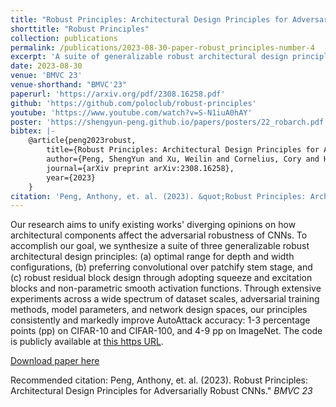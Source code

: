 ```yaml
---
title: "Robust Principles: Architectural Design Principles for Adversarially Robust CNNs"
shorttitle: "Robust Principles"
collection: publications
permalink: /publications/2023-08-30-paper-robust_principles-number-4
excerpt: 'A suite of generalizable robust architectural design principles.'
date: 2023-08-30
venue: 'BMVC 23'
venue-shorthand: "BMVC'23"
paperurl: 'https://arxiv.org/pdf/2308.16258.pdf'
github: 'https://github.com/poloclub/robust-principles'
youtube: 'https://www.youtube.com/watch?v=S-N1iuA0hAY'
poster: 'https://shengyun-peng.github.io/papers/posters/22_robarch.pdf'
bibtex: |-
    @article{peng2023robust,
        title={Robust Principles: Architectural Design Principles for Adversarially Robust CNNs},
        author={Peng, ShengYun and Xu, Weilin and Cornelius, Cory and Hull, Matthew and Li, Kevin and Duggal, Rahul and Phute, Mansi and Martin, Jason and Chau, Duen Horng},
        journal={arXiv preprint arXiv:2308.16258},
        year={2023}
    }
citation: 'Peng, Anthony, et. al. (2023). &quot;Robust Principles: Architectural Design Principles for Adversarially Robust CNNs.&quot; <i>BMVC 23</i>.'
---
```

Our research aims to unify existing works' diverging opinions on how architectural components affect the adversarial robustness of CNNs. To accomplish our goal, we synthesize a suite of three generalizable robust architectural design principles: (a) optimal range for depth and width configurations, (b) preferring convolutional over patchify stem stage, and (c) robust residual block design through adopting squeeze and excitation blocks and non-parametric smooth activation functions. Through extensive experiments across a wide spectrum of dataset scales, adversarial training methods, model parameters, and network design spaces, our principles consistently and markedly improve AutoAttack accuracy: 1-3 percentage points (pp) on CIFAR-10 and CIFAR-100, and 4-9 pp on ImageNet. The code is publicly available at [this https URL](https://github.com/poloclub/robust-principles).

[Download paper here](https://arxiv.org/pdf/2308.16258.pdf)

Recommended citation: Peng, Anthony, et. al. (2023). Robust Principles: Architectural Design Principles for Adversarially Robust CNNs." <i>BMVC 23</i>
